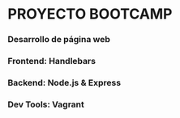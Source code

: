 # PROYECTO BOOTCAMP
### Desarrollo de página web
### Frontend: Handlebars
### Backend: Node.js & Express
### Dev Tools: Vagrant

